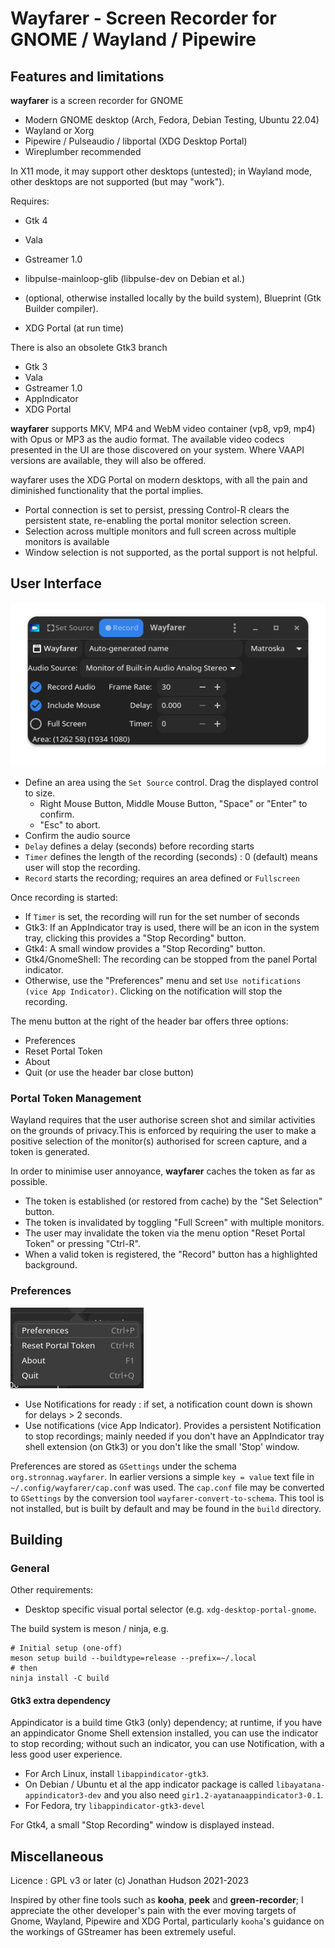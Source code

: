 # Wayfarer - Screen Recorder for GNOME / Wayland / Pipewire

## Features and limitations

**wayfarer** is a screen recorder for GNOME

* Modern GNOME desktop (Arch, Fedora, Debian Testing, Ubuntu 22.04)
* Wayland or Xorg
* Pipewire / Pulseaudio / libportal (XDG Desktop Portal)
* Wireplumber recommended

In X11 mode, it may support other desktops (untested); in Wayland mode, other desktops are not supported (but may "work").

Requires:

* Gtk 4
* Vala
* Gstreamer 1.0
* libpulse-mainloop-glib (libpulse-dev on Debian et al.)
* (optional, otherwise installed locally by the build system), Blueprint (Gtk Builder compiler).

* XDG Portal (at run time)

There is also an obsolete  Gtk3 branch

* Gtk 3
* Vala
* Gstreamer 1.0
* AppIndicator
* XDG Portal

**wayfarer** supports MKV, MP4 and WebM video container (vp8, vp9, mp4) with Opus or MP3 as the audio format. The available video codecs presented in the UI are those discovered on your system. Where VAAPI versions are available, they will also be offered.

wayfarer uses the XDG Portal on modern desktops, with all the pain and diminished functionality that the portal implies.

* Portal connection is set to persist, pressing Control-R clears the persistent state, re-enabling the portal monitor selection screen.
* Selection across multiple monitors and full screen across multiple monitors is available
* Window selection is not supported, as the portal support is not helpful.

## User Interface

![Main Window](data/assets/wayfarer-window.png)

* Define an area using the `Set Source` control. Drag the displayed control to size.
    - Right Mouse Button, Middle Mouse Button, "Space" or "Enter" to confirm.
    - "Esc" to abort.
* Confirm the audio source
* `Delay` defines a delay (seconds) before recording starts
* `Timer` defines the length of the recording (seconds) : 0 (default) means user will stop the recording.
* `Record` starts the recording; requires an area defined or `Fullscreen`

Once recording is started:

* If `Timer` is set, the recording will run for the set number of seconds
* Gtk3: If an AppIndicator tray is used, there will be an icon in the system tray, clicking this provides a "Stop Recording" button.
* Gtk4: A small window provides a "Stop Recording" button.
* Gtk4/GnomeShell: The recording can be stopped from the panel Portal indicator.
* Otherwise, use the "Preferences" menu and set `Use notifications (vice App Indicator)`. Clicking on the notification will stop the recording.

The menu button at the right of the header bar offers three options:

* Preferences
* Reset Portal Token
* About
* Quit (or use the header bar close button)


### Portal Token Management

Wayland requires that the user authorise screen shot and similar activities on the grounds of privacy.This is enforced by requiring the user to make a positive selection of the monitor(s) authorised for screen capture, and a token is generated.

In order to minimise user annoyance, **wayfarer** caches the token as far as possible.

* The token is established (or restored from cache) by the "Set Selection" button.
* The token is invalidated by toggling "Full Screen" with multiple monitors.
* The user may invalidate the token via the menu option "Reset Portal Token" or pressing "Ctrl-R".
* When a valid token is registered,  the "Record" button has a highlighted background.

### Preferences

![Main Window](data/assets/wayfarer-prefs.png)

* Use Notifications for ready : if set, a notification count down is shown for delays > 2 seconds.
* Use notifications (vice App Indicator). Provides a persistent Notification to stop recordings; mainly needed if you don't have an AppIndicator tray shell extension (on Gtk3) or you don't like the small 'Stop' window.

Preferences are stored as `GSettings` under the schema `org.stronnag.wayfarer`. In earlier versions  a simple `key = value` text file in `~/.config/wayfarer/cap.conf` was used. The `cap.conf` file may be converted to `GSettings` by the conversion tool `wayfarer-convert-to-schema`. This tool is not installed, but is built by default and may be found in the `build` directory.

## Building

### General

Other requirements:

* Desktop specific visual portal selector (e.g. `xdg-desktop-portal-gnome`.

The build system is meson / ninja, e.g.

```
# Initial setup (one-off)
meson setup build --buildtype=release --prefix=~/.local
# then
ninja install -C build
```

#### Gtk3 extra dependency

Appindicator is a build time Gtk3 (only) dependency; at runtime, if you have an appindicator Gnome Shell extension installed, you can use the indicator to stop recording; without such an indicator, you can use Notification, with a less good user experience.

* For Arch Linux, install `libappindicator-gtk3`.
* On Debian / Ubuntu et al the app indicator package is called `libayatana-appindicator3-dev` and you also need `gir1.2-ayatanaappindicator3-0.1`.
* For Fedora, try `libappindicator-gtk3-devel`

For Gtk4, a small "Stop Recording" window is displayed instead.

## Miscellaneous

Licence : GPL v3 or later
(c) Jonathan Hudson 2021-2023

Inspired by other fine tools such as **kooha**,  **peek** and **green-recorder**; I appreciate the other developer's pain with the ever moving targets of Gnome, Wayland, Pipewire and XDG Portal, particularly `kooha`'s guidance on the workings of GStreamer has been extremely useful.
